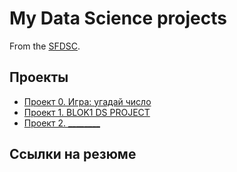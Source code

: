 # My Data Science projects

From the [SFDSC](https://www.google.ru/).

## Проекты

* [Проект 0. Игра: угадай число](https://github.com/DEDMASTERS/pdt/tree/main/project_0)
* [Проект 1. BLOK1 DS PROJECT](https://drive.google.com/drive/u/0/folders/1vUUrqzjDqBkJLPrQ4prCvpynvL0omjqe)
* [Проект 2. ________](___)

## Ссылки на резюме

